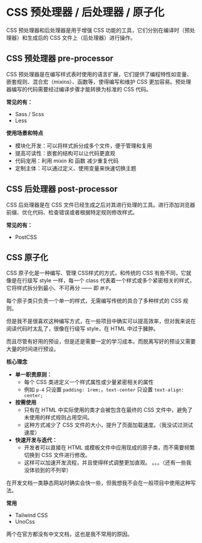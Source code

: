 
# CSS 预处理器 / 后处理器 / 原子化

CSS 预处理器和后处理器是用于增强 CSS 功能的工具，它们分别在编译时（预处理器）和生成后的 CSS 文件上（后处理器）进行操作。

## CSS 预处理器 pre-processor

CSS 预处理器是在编写样式表时使用的语言扩展，它们提供了编程特性如变量、嵌套规则、混合宏（mixins）、函数等，使得编写和维护 CSS 更加容易。预处理器编写的代码需要经过编译步骤才能转换为标准的 CSS 代码。

**常见的有：**

- Sass / Scss
- Less

**使用场景和特点**

- 模块化开发：可以将样式拆分成多个文件，便于管理和复用
- 提高可读性：嵌套的结构可以让代码更直观
- 代码宠用：利用 mixin 和 函数 减少重复代码
- 定制主体：可以通过定义、使用变量来快速切换主题

## CSS 后处理器 post-processor

CSS 后处理器是在 CSS 文件已经生成之后对其进行处理的工具。进行添加浏览器前缀、优化代码、检查错误或者根据特定规则修改样式。

**常见的有：**

- PostCSS

## CSS 原子化

CSS 原子化是一种编写、管理 CSS样式的方式，和传统的 CSS 有些不同，它就像是在行级写 style 一样，每一个 class 代表着一个样式或多个紧密相关的样式，它将样式拆分到最小、不可再分 —— 即 `原子`。

每个原子类只负责一个单一的样式，无需编写传统的具合了多种样式的 CSS 规则。

但是我不是很喜欢这种编写方式，在一些项目中确实可以提高效率，但对我来说在阅读代码时太乱了，很像在行级写 style，在 HTML 中过于臃肿。

而且尽管有好用的预设，但是还是需要一定的学习成本。而脱离写好的预设又需要大量的时间进行预设。

**核心理念**

- **单一职责原则：**
  - 每个 CSS 类进定义一个样式属性或少量紧密相关的属性
  - 例如 `p-4` 只设置 `padding: 1rem;`，`text-center` 只设置 `text-align: center;`
- **按需使用**
  - 只有在 HTML 中实际使用的类才会被包含在最终的 CSS 文件中，避免了未使用的样式规则占用空间。
  - 这种方式减少了 CSS 文件的大小，提升了页面加载速度。（我没试过测试速度）
- **快速开发与迭代：**
  - 开发者可以直接在 HTML 或模板文件中应用现成的原子类，而不需要频繁切换到 CSS 文件进行修改。
  - 这样可以加速开发流程，并且使得样式调整更加直观。
。。。（还有一些我没体验到的不列举）

在开发文档一类静态网站时确实会快一些，但我想我不会在一般项目中使用这种写法。

**常用**

- Tailwind CSS
- UnoCss

两个在官方都没有中文文档，这也是我不常用的原因。
